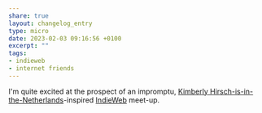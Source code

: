 ```yaml
---
share: true
layout: changelog_entry
type: micro
date: 2023-02-03 09:16:56 +0100
excerpt: ""
tags:
- indieweb
- internet friends
---
```

I'm quite excited at the prospect of an impromptu, [Kimberly Hirsch-is-in-the-Netherlands](https://micro.blog/KimberlyHirsh/16448921)-inspired [IndieWeb](https://indieweb.org) meet-up.